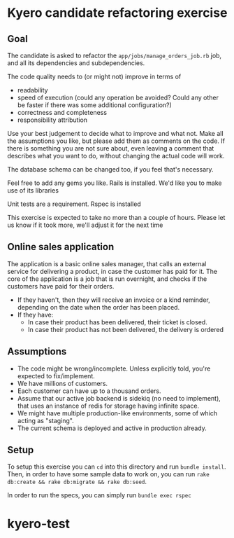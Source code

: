 # Kyero candidate refactoring exercise

## Goal

The candidate is asked to refactor the `app/jobs/manage_orders_job.rb` job, and all its dependencies and subdependencies.

The code quality needs to (or might not) improve in terms of
* readability
* speed of execution (could any operation be avoided? Could any other be faster if there was some additional configuration?)
* correctness and completeness
* responsibility attribution

Use your best judgement to decide what to improve and what not. Make all the assumptions you like, but please add them as comments on the code. If there is something you are not sure about, even leaving a comment that describes what you want to do, without changing the actual code will work.

The database schema can be changed too, if you feel that's necessary.

Feel free to add any gems you like. Rails is installed. We'd like you to make use of its libraries

Unit tests are a requirement. Rspec is installed

This exercise is expected to take no more than a couple of hours. Please let us know if it took more, we'll adjust it for the next time

## Online sales application

The application is a basic online sales manager, that calls an external service for delivering a product, in case the customer has paid for it. The core of the application is a job that is run overnight, and checks if the customers have paid for their orders. 

* If they haven't, then they will receive an invoice or a kind reminder, depending on the date when the order has been placed. 
* If they have:
  * In case their product has been delivered, their ticket is closed. 
  * In case their product has not been delivered, the delivery is ordered

## Assumptions

* The code might be wrong/incomplete. Unless explicitly told, you're expected to fix/implement.
* We have millions of customers.
* Each customer can have up to a thousand orders.
* Assume that our active job backend is sidekiq (no need to implement), that uses an instance of redis for storage having infinite space.
* We might have multiple production-like environments, some of which acting as "staging".
* The current schema is deployed and active in production already.

## Setup

To setup this exercise you can `cd` into this directory and run `bundle install`.
Then, in order to have some sample data to work on, you can run `rake db:create && rake db:migrate && rake db:seed`.

In order to run the specs, you can simply run `bundle exec rspec`
# kyero-test
